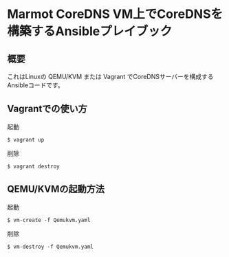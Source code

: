 # Marmot CoreDNS VM上でCoreDNSを構築するAnsibleプレイブック

## 概要

これはLinuxの QEMU/KVM または Vagrant でCoreDNSサーバーを構成するAnsibleコードです。


## Vagrantでの使い方

起動

~~~
$ vagrant up
~~~

削除

~~~
$ vagrant destroy
~~~


## QEMU/KVMの起動方法

起動

~~~
$ vm-create -f Qemukvm.yaml
~~~

削除

~~~
$ vm-destroy -f Qemukvm.yaml
~~~

